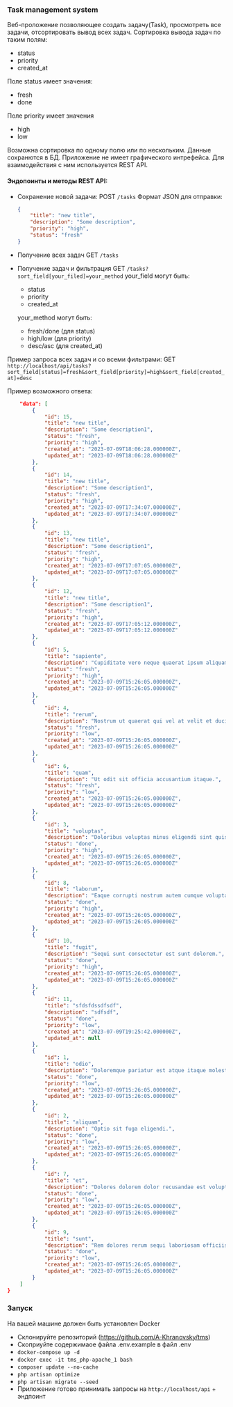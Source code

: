 ### Task management system

Веб-проложение позволяющее создать задачу(Task), просмотреть все задачи, отсортировать вывод всех задач.
Сортировка вывода задач по таким полям:
* status
* priority
* created_at

Поле status имеет значения:
* fresh
* done

Поле priority имеет значения
* high
* low

Возможна сортировка по одному полю или по нескольким.
Данные сохранются в БД. Приложение не имеет графического интрефейса. Для взаимодействия с ним используется REST API.

#### Эндопоинты и методы REST API:
* Сохранение новой задачи: 
    POST ```/tasks```
    Формат JSON для отправки:
    ```json
    {
        "title": "new title",
        "description": "Some description",
        "priority": "high",
        "status": "fresh"
    }
    ```

* Получение всех задач
    GET ```/tasks```

* Получение задач и фильтрация
    GET ```/tasks?sort_field[your_filed]=your_method```
    your_field могут быть:
    * status
    * priority
    * created_at
    
    your_method могут быть:
    * fresh/done (для status)
    * high/low (для priority)
    * desc/asc (для created_at)

Пример запроса всех задач и со всеми фильтрами:
    GET ```http://localhost/api/tasks?sort_field[status]=fresh&sort_field[priority]=high&sort_field[created_at]=desc```

Пример возможного ответа:
```json
    "data": [
        {
            "id": 15,
            "title": "new title",
            "description": "Some description1",
            "status": "fresh",
            "priority": "high",
            "created_at": "2023-07-09T18:06:28.000000Z",
            "updated_at": "2023-07-09T18:06:28.000000Z"
        },
        {
            "id": 14,
            "title": "new title",
            "description": "Some description1",
            "status": "fresh",
            "priority": "high",
            "created_at": "2023-07-09T17:34:07.000000Z",
            "updated_at": "2023-07-09T17:34:07.000000Z"
        },
        {
            "id": 13,
            "title": "new title",
            "description": "Some description1",
            "status": "fresh",
            "priority": "high",
            "created_at": "2023-07-09T17:07:05.000000Z",
            "updated_at": "2023-07-09T17:07:05.000000Z"
        },
        {
            "id": 12,
            "title": "new title",
            "description": "Some description1",
            "status": "fresh",
            "priority": "high",
            "created_at": "2023-07-09T17:05:12.000000Z",
            "updated_at": "2023-07-09T17:05:12.000000Z"
        },
        {
            "id": 5,
            "title": "sapiente",
            "description": "Cupiditate vero neque quaerat ipsum aliquam.",
            "status": "fresh",
            "priority": "high",
            "created_at": "2023-07-09T15:26:05.000000Z",
            "updated_at": "2023-07-09T15:26:05.000000Z"
        },
        {
            "id": 4,
            "title": "rerum",
            "description": "Nostrum ut quaerat qui vel at velit et ducimus.",
            "status": "fresh",
            "priority": "low",
            "created_at": "2023-07-09T15:26:05.000000Z",
            "updated_at": "2023-07-09T15:26:05.000000Z"
        },
        {
            "id": 6,
            "title": "quam",
            "description": "Ut odit sit officia accusantium itaque.",
            "status": "fresh",
            "priority": "low",
            "created_at": "2023-07-09T15:26:05.000000Z",
            "updated_at": "2023-07-09T15:26:05.000000Z"
        },
        {
            "id": 3,
            "title": "voluptas",
            "description": "Doloribus voluptas minus eligendi sint quisquam ipsam.",
            "status": "done",
            "priority": "high",
            "created_at": "2023-07-09T15:26:05.000000Z",
            "updated_at": "2023-07-09T15:26:05.000000Z"
        },
        {
            "id": 8,
            "title": "laborum",
            "description": "Eaque corrupti nostrum autem cumque voluptatem.",
            "status": "done",
            "priority": "high",
            "created_at": "2023-07-09T15:26:05.000000Z",
            "updated_at": "2023-07-09T15:26:05.000000Z"
        },
        {
            "id": 10,
            "title": "fugit",
            "description": "Sequi sunt consectetur est sunt dolorem.",
            "status": "done",
            "priority": "high",
            "created_at": "2023-07-09T15:26:05.000000Z",
            "updated_at": "2023-07-09T15:26:05.000000Z"
        },
        {
            "id": 11,
            "title": "sfdsfdssdfsdf",
            "description": "sdfsdf",
            "status": "done",
            "priority": "low",
            "created_at": "2023-07-09T19:25:42.000000Z",
            "updated_at": null
        },
        {
            "id": 1,
            "title": "odio",
            "description": "Doloremque pariatur est atque itaque molestias voluptas.",
            "status": "done",
            "priority": "low",
            "created_at": "2023-07-09T15:26:05.000000Z",
            "updated_at": "2023-07-09T15:26:05.000000Z"
        },
        {
            "id": 2,
            "title": "aliquam",
            "description": "Optio sit fuga eligendi.",
            "status": "done",
            "priority": "low",
            "created_at": "2023-07-09T15:26:05.000000Z",
            "updated_at": "2023-07-09T15:26:05.000000Z"
        },
        {
            "id": 7,
            "title": "et",
            "description": "Dolores dolorem dolor recusandae est voluptatum sit voluptas.",
            "status": "done",
            "priority": "low",
            "created_at": "2023-07-09T15:26:05.000000Z",
            "updated_at": "2023-07-09T15:26:05.000000Z"
        },
        {
            "id": 9,
            "title": "sunt",
            "description": "Rem dolores rerum sequi laboriosam officiis natus.",
            "status": "done",
            "priority": "low",
            "created_at": "2023-07-09T15:26:05.000000Z",
            "updated_at": "2023-07-09T15:26:05.000000Z"
        }
    ]
}
```

### Запуск
На вашей машине должен быть установлен Docker
* Склонируйте репозиторий (https://github.com/A-Khranovsky/tms)
* Скоприуйте содержимаое файла .env.example в файл .env
* ```docker-compose up -d```
* ```docker exec -it tms_php-apache_1 bash```
* ```composer update --no-cache```
* ```php artisan optimize```
* ```php artisan migrate --seed```
* Приложение готово принимать запросы на ```http://localhost/api``` + эндпоинт
